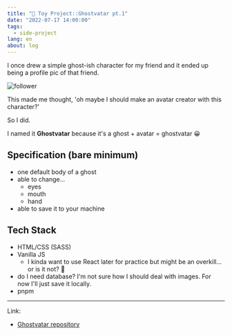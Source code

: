 ```yaml
---
title: "🧸 Toy Project::Ghostvatar pt.1"
date: "2022-07-17 14:00:00"
tags: 
  - side-project
lang: en
about: log
---
```


I once drew a simple ghost-ish character for my friend and it ended up being a profile pic of that friend.

![follower](/images/posts/ghostvatar/follower.jpg)

This made me thought, 'oh maybe I should make an avatar creator with this character?'

So I did.

I named it **Ghostvatar** because it's a ghost + avatar = ghostvatar 😀

## Specification (bare minimum)
- one default body of a ghost
- able to change...
    - eyes
    - mouth
    - hand
- able to save it to your machine

## Tech Stack
- HTML/CSS (SASS) 
- Vanilla JS
    - I kinda want to use React later for practice but might be an overkill... or is it not? 🤨
- do I need database? I'm not sure how I should deal with images. For now I'll just save it locally.
- pnpm

---
Link:
- [Ghostvatar repository](https://github.com/gonexvii/ghost-vatar)